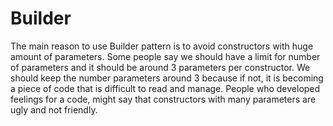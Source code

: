 # Builder

The main reason to use Builder pattern is to avoid constructors with huge amount of parameters. Some people say we should have a limit for number of parameters and it should be around 3 parameters per constructor. We should keep the number parameters  around 3 because if not, it is becoming a piece of code that is difficult to read and manage. People who developed feelings for a code, might say that constructors with many parameters are ugly and not friendly.



